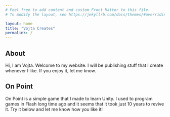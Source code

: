 ```yaml
---
# Feel free to add content and custom Front Matter to this file.
# To modify the layout, see https://jekyllrb.com/docs/themes/#overriding-theme-defaults

layout: home
title: "Vojta Creates"
permalink: /
---
```


## About

Hi, I am Vojta. Welcome to my website. I will be publishing stuff that I create whenever I like. If you enjoy it, let me know. 

## On Point
On Point is a simple game that I made to learn Unity. I used to program games in Flash long time ago and it seems that it took just 10 years to revive it. Try it below and let me know how you like it!


